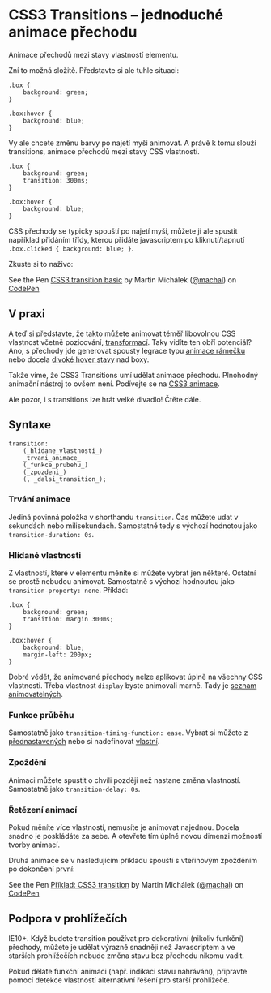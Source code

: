 CSS3 Transitions – jednoduché animace přechodu
==============================================

Animace přechodů mezi stavy vlastností elementu.

Zní to možná složitě. Představte si ale tuhle situaci:

	.box {
		background: green;
	}

	.box:hover {
		background: blue;
	}

Vy ale chcete změnu barvy po najetí myši animovat. A právě k tomu slouží transitions, animace přechodů mezi stavy CSS vlastností.

	.box {
		background: green;
		transition: 300ms;
	}

	.box:hover {
		background: blue;
	}

CSS přechody se typicky spouští po najetí myši, můžete ji ale spustit například přidáním třídy, kterou přidáte javascriptem po kliknutí/tapnutí `.box.clicked { background: blue; }`.

Zkuste si to naživo:

<p data-height="179" data-theme-id="502" data-slug-hash="hJljB" data-user="machal" data-default-tab="result" class='codepen'>See the Pen <a href='http://codepen.io/machal/pen/hJljB'>CSS3 transition basic</a> by Martin Michálek (<a href='http://codepen.io/machal'>@machal</a>) on <a href='http://codepen.io'>CodePen</a></p>
<script async src="http://codepen.io/assets/embed/ei.js"></script>

V praxi
-------

A teď si představte, že takto můžete animovat téměř libovolnou CSS vlastnost včetně pozicování, [transformací](css3-transforms.md). Taky vidíte ten obří potenciál? Ano, s přechody jde generovat spousty legrace typu [animace rámečku](http://kratce.vzhurudolu.cz/post/18092366948/css3-rolecek) nebo docela [divoké hover stavy](http://tympanus.net/Tutorials/OriginalHoverEffects/) nad boxy.

Takže víme, že CSS3 Transitions umí udělat animace přechodu. Plnohodný animační nástroj to ovšem není. Podívejte se na [CSS3 animace](css3-animations.md).

Ale pozor, i s transitions lze hrát velké divadlo! Čtěte dále.


Syntaxe
-------

	transition:
		(_hlidane_vlastnosti_)
		_trvani_animace_
		(_funkce_prubehu_)
		(_zpozdeni_)
		(, _dalsi_transition_);


### Trvání animace

Jediná povinná položka v shorthandu `transition`. Čas můžete udat v sekundách nebo milisekundách. Samostatně tedy s výchozí hodnotou jako `transition-duration: 0s`.

### Hlídané vlastnosti

Z vlastností, které v elementu měníte si můžete vybrat jen některé. Ostatní se prostě nebudou animovat. Samostatně s výchozí hodnoutou jako `transition-property: none`. Příklad:

	.box {
		background: green;
		transition: margin 300ms;
	}

	.box:hover {
		background: blue;
		margin-left: 200px;
	}

Dobré vědět, že animované přechody nelze aplikovat úplně na všechny CSS vlastnosti. Třeba vlastnost `display` byste animovali marně. Tady je [seznam animovatelných](http://www.w3.org/TR/css3-transitions/#animatable-properties).

### Funkce průběhu

Samostatně jako `transition-timing-function: ease`. Vybrat si můžete z [přednastavených](http://www.w3.org/TR/css3-transitions/#animatable-properties) nebo si nadefinovat [vlastní](http://matthewlein.com/ceaser/).

### Zpoždění

Animaci můžete spustit o chvíli později než nastane změna vlastností. Samostatně jako `transition-delay: 0s`.

### Řetězení animací

Pokud měníte více vlastností, nemusíte je animovat najednou. Docela snadno je poskládáte za sebe. A otevřete tím úplně novou dimenzi možností tvorby animací.

Druhá animace se v následujícím příkladu spouští s vteřinovým zpožděním po dokončení první:

<p data-height="146" data-theme-id="502" data-slug-hash="vIGAk" data-user="machal" data-default-tab="result" class='codepen'>See the Pen <a href='http://codepen.io/machal/pen/vIGAk'>Příklad: CSS3 transition</a> by Martin Michálek (<a href='http://codepen.io/machal'>@machal</a>) on <a href='http://codepen.io'>CodePen</a></p>
<script async src="http://codepen.io/assets/embed/ei.js"></script>


Podpora v prohlížečích
----------------------

IE10+. Když budete transition používat pro dekorativní (nikoliv funkční) přechody, můžete je udělat výrazně snadněji než Javascriptem a ve starších prohlížečích nebude změna stavu bez přechodu nikomu vadit.

Pokud děláte funkční animaci (např. indikaci stavu nahrávání), připravte pomocí detekce vlastností alternativní řešení pro starší prohlížeče.
